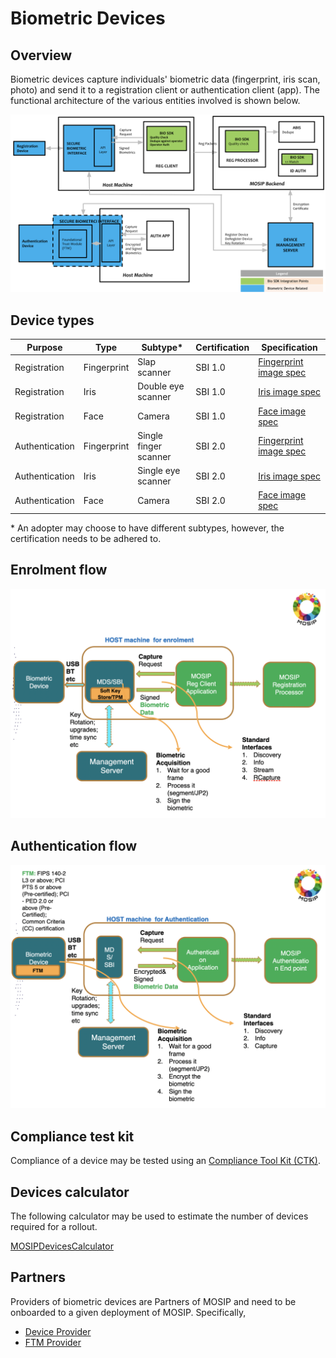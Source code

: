 # Biometric Devices

## Overview

Biometric devices capture individuals' biometric data (fingerprint, iris scan, photo) and send it to a registration client or authentication client (app). The functional architecture of the various entities involved is shown below.

![](../.gitbook/assets/sdk.png)

## Device types

| Purpose        | Type        | Subtype\*             | Certification | Specification                                                                                        |
| -------------- | ----------- | --------------------- | ------------- | ---------------------------------------------------------------------------------------------------- |
| Registration   | Fingerprint | Slap scanner          | SBI 1.0       | [Fingerprint image spec](https://docs.mosip.io/1.1.5/biometrics/biometric-specification#fingerprint) |
| Registration   | Iris        | Double eye scanner    | SBI 1.0       | [Iris image spec](https://docs.mosip.io/1.1.5/biometrics/biometric-specification#iris)               |
| Registration   | Face        | Camera                | SBI 1.0       | [Face image spec](https://docs.mosip.io/1.1.5/biometrics/biometric-specification#face-capture)       |
| Authentication | Fingerprint | Single finger scanner | SBI 2.0       | [Fingerprint image spec](https://docs.mosip.io/1.1.5/biometrics/biometric-specification#fingerprint) |
| Authentication | Iris        | Single eye scanner    | SBI 2.0       | [Iris image spec](https://docs.mosip.io/1.1.5/biometrics/biometric-specification#iris)               |
| Authentication | Face        | Camera                | SBI 2.0       | [Face image spec](https://docs.mosip.io/1.1.5/biometrics/biometric-specification#face-capture)       |

\* An adopter may choose to have different subtypes, however, the certification needs to be adhered to.

## Enrolment flow

![](../.gitbook/assets/devices-enrolment.png)

## Authentication flow

![](../.gitbook/assets/devices-authentication.png)

## Compliance test kit

Compliance of a device may be tested using an [Compliance Tool Kit (CTK)](https://docs.mosip.io/compliance-tool-kit).

## Devices calculator

The following calculator may be used to estimate the number of devices required for a rollout.

[MOSIPDevicesCalculator](https://github.com/mosip/documentation/blob/84384099540b09b265703e96644a944adcdd2f3b/docs/\_files/mosip-devices-calculator.xlsx)

## Partners

Providers of biometric devices are Partners of MOSIP and need to be onboarded to a given deployment of MOSIP. Specifically,

* [Device Provider](../partners.md#device-partner-dp)
* [FTM Provider](../partners.md#ftm-partner-ftmp)
